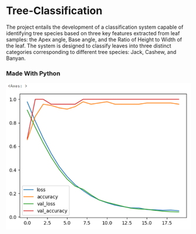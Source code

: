 # Tree-Classification
The project entails the development of a classification system capable of identifying tree species based on three key features extracted from leaf samples: the Apex angle, Base angle, and the Ratio of Height to Width of the leaf.
The system is designed to classify leaves into three distinct categories corresponding to different tree species: Jack, Cashew, and Banyan.

<h3> Made With Python</h3>

<img src="adam test 2.png" alt="best performance of the model"></img>

